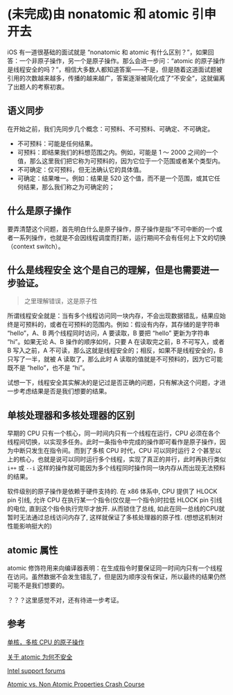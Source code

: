 # (未完成)由 nonatomic 和 atomic 引申开去

iOS 有一道很基础的面试就是 “nonatomic 和 atomic 有什么区别？”，如果回答：一个非原子操作，另一个是原子操作。那么会进一步问：“atomic 的原子操作是线程安全的吗？”，相信大多数人都知道答案——不是，但是随着这道面试题被引用的次数越来越多，传播的越来越广，答案逐渐被简化成了“不安全”，这就偏离了出题人的考察初衷。

## 语义同步
在开始之前，我们先同步几个概念：可预料、不可预料、可确定、不可确定。

- 不可预料：可能是任何结果。
- 可预料：即结果我们的料想范围之内。例如，可能是 1 ～ 2000 之间的一个值，那么这里我们把它称为可预料的，因为它位于一个范围或者某个类型内。
- 不可确定：仅可预料，但无法确认它的具体值。
- 可确定：结果唯一。例如：结果是 520 这个值，而不是一个范围，或其它任何结果，那么我们称之为可确定的；


## 什么是原子操作

要弄清楚这个问题，首先明白什么是原子操作，原子操作是指“不可中断的一个或者一系列操作，也就是不会因线程调度而打断，运行期间不会有任何上下文的切换（context switch）。

## 什么是线程安全 这个是自己的理解，但是也需要进一步验证。

> 之里理解错误，这是原子性

所谓线程安全就是：当有多个线程访问同一块内存，不会出现数据错乱，结果应始终是可预料的，或者在可预料的范围内。例如：假设有内存，其存储的是字符串 “hello”，A、B 两个线程同时访问，A 要读取，B 要把 “hello” 更新为字符串 “hi”。如果无论 A、B 操作的顺序如何，只要 A 在读取完之前，B 不可写入，或者 B 写入之前，A 不可读，那么这就是线程安全的；相反，如果不是线程安全的，B 只写了一半，就被 A 读取了，那么此时 A 读取的值就是不可预料的，因为它可能既不是 “hello”，也不是 “hi”。

试想一下，线程安全其实解决的是记过是否正确的问题，只有解决这个问题，才进一步考虑结果是否是我们想要的结果。

## 单核处理器和多核处理器的区别

早期的 CPU 只有一个核心，同一时间内只有一个线程在运行，CPU 必须在各个线程间切换，以实现多任务。此时一条指令中完成的操作即可看作是原子操作，因为中断只发生在指令间。而到了多核 CPU 时代，CPU 可以同时运行 2 个甚至以上的核心，也就是说可以同时运行多个线程，实现了真正的并行，此时再执行类似 `i++` 或 `--i` 这样的操作就可能因为多个线程同时操作同一块内存从而出现无法预料的结果。

软件级别的原子操作是依赖于硬件支持的. 在 x86 体系中, CPU 提供了 HLOCK pin 引线, 允许 CPU 在执行某一个指令(仅仅是一个指令)时拉低 HLOCK pin 引线的电位, 直到这个指令执行完毕才放开.  从而锁住了总线, 如此在同一总线的CPU就暂时无法通过总线访问内存了, 这样就保证了多核处理器的原子性. (想想这机制对性能影响挺大的)

## atomic 属性

atomic 修饰符用来向编译器表明：在生成指令时要保证同一时间内只有一个线程在访问。虽然数据不会发生错乱了，但是因为顺序没有保证，所以最终的结果仍然可能不是我们想要的。

？？？这里感觉不对，还有待进一步考证。










## 参考
[单核，多核 CPU 的原子操作](https://www.cnblogs.com/javaleon/p/4292656.html)

[关于 atomic 为何不安全](http://www.cocoachina.com/bbs/read.php?tid-1720812-page-1.html)

[Intel support forums](https://software.intel.com/en-us/forums/intel-moderncode-for-parallel-architectures/topic/305924)

[Atomic vs. Non Atomic Properties Crash Course](https://medium.com/@YogevSitton/atomic-vs-non-atomic-properties-crash-course-d11c23f4366c)